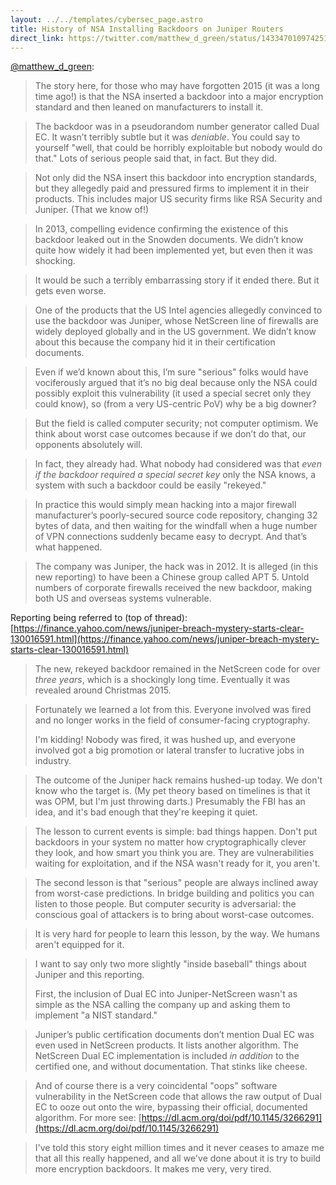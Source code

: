```yaml
---
layout: ../../templates/cybersec_page.astro
title: History of NSA Installing Backdoors on Juniper Routers
direct_link: https://twitter.com/matthew_d_green/status/1433470109742518273
---
```


[@matthew_d_green](https://twitter.com/matthew_d_green):

> The story here, for those who may have forgotten 2015 (it was a long time ago!) is that the NSA inserted a backdoor into a major encryption standard and then leaned on manufacturers to install it.

> The backdoor was in a pseudorandom number generator called Dual EC. It wasn’t terribly subtle but it was *deniable*. You could say to yourself "well, that could be horribly exploitable but nobody would do that." Lots of serious people said that, in fact. But they did.

> Not only did the NSA insert this backdoor into encryption standards, but they allegedly paid and pressured firms to implement it in their products. This includes major US security firms like RSA Security and Juniper. (That we know of!)

> In 2013, compelling evidence confirming the existence of this backdoor leaked out in the Snowden documents. We didn’t know quite how widely it had been implemented yet, but even then it was shocking.

> It would be such a terribly embarrassing story if it ended there. But it gets even worse.

> One of the products that the US Intel agencies allegedly convinced to use the backdoor was Juniper, whose NetScreen line of firewalls are widely deployed globally and in the US government. We didn’t know about this because the company hid it in their certification documents.

> Even if we’d known about this, I’m sure "serious" folks would have vociferously argued that it’s no big deal because only the NSA could possibly exploit this vulnerability (it used a special secret only they could know), so (from a very US-centric PoV) why be a big downer?

> But the field is called computer security; not computer optimism. We think about worst case outcomes because if we don’t do that, our opponents absolutely will.

> In fact, they already had. What nobody had considered was that *even if the backdoor required a special secret key* only the NSA knows, a system with such a backdoor could be easily "rekeyed."

> In practice this would simply mean hacking into a major firewall manufacturer’s poorly-secured source code repository, changing 32 bytes of data, and then waiting for the windfall when a huge number of VPN connections suddenly became easy to decrypt. And that’s what happened.

> The company was Juniper, the hack was in 2012. It is alleged (in this new reporting) to have been a Chinese group called APT 5. Untold numbers of corporate firewalls received the new backdoor, making both US and overseas systems vulnerable.

Reporting being referred to (top of thread): [https://finance.yahoo.com/news/juniper-breach-mystery-starts-clear-130016591.html](https://finance.yahoo.com/news/juniper-breach-mystery-starts-clear-130016591.html)

> The new, rekeyed backdoor remained in the NetScreen code for over *three years*, which is a shockingly long time. Eventually it was revealed around Christmas 2015.

> Fortunately we learned a lot from this. Everyone involved was fired and no longer works in the field of consumer-facing cryptography.
> 
> I'm kidding! Nobody was fired, it was hushed up, and everyone involved got a big promotion or lateral transfer to lucrative jobs in industry.

> The outcome of the Juniper hack remains hushed-up today. We don't know who the target is. (My pet theory based on timelines is that it was OPM, but I'm just throwing darts.) Presumably the FBI has an idea, and it's bad enough that they're keeping it quiet.

> The lesson to current events is simple: bad things happen. Don't put backdoors in your system no matter how cryptographically clever they look, and how smart you think you are. They are vulnerabilities waiting for exploitation, and if the NSA wasn't ready for it, you aren't.

> The second lesson is that "serious" people are always inclined away from worst-case predictions. In bridge building and politics you can listen to those people. But computer security is adversarial: the conscious goal of attackers is to bring about worst-case outcomes.

> It is very hard for people to learn this lesson, by the way. We humans aren't equipped for it.

> I want to say only two more slightly "inside baseball" things about Juniper and this reporting.
> 
> First, the inclusion of Dual EC into Juniper-NetScreen wasn't as simple as the NSA calling the company up and asking them to implement "a NIST standard."

> Juniper’s public certification documents don’t mention Dual EC was even used in NetScreen products. It lists another algorithm. The NetScreen Dual EC implementation is included *in addition* to the certified one, and without documentation. That stinks like cheese.

> And of course there is a very coincidental "oops" software vulnerability in the NetScreen code that allows the raw output of Dual EC to ooze out onto the wire, bypassing their official, documented algorithm. For more see: [https://dl.acm.org/doi/pdf/10.1145/3266291](https://dl.acm.org/doi/pdf/10.1145/3266291)

> I've told this story eight million times and it never ceases to amaze me that all this really happened, and all we've done about it is try to build more encryption backdoors. It makes me very, very tired.
